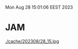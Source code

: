 Mon Aug 28 15:01:06 EEST 2023
# JAM
<a href='./cache/202308/28_15.log'>./cache/202308/28_15.log</a>
